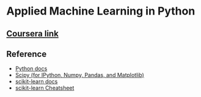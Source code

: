 # Applied Machine Learning in Python

## [Coursera link](https://www.coursera.org/learn/python-machine-learning/home/welcome)

## Reference

- [Python docs](https://docs.python.org/3/)
- [Scipy (for IPython, Numpy, Pandas, and Matplotlib)](http://scipy.org/)
- [scikit-learn docs](http://scikit-learn.org/stable/documentation.html)
- [scikit-learn Cheatsheet](https://s3.amazonaws.com/assets.datacamp.com/blog_assets/Scikit_Learn_Cheat_Sheet_Python.pdf)